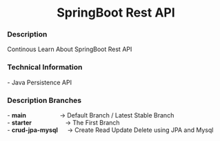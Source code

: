 <h1 align="center">
   SpringBoot Rest API
</h1>

<h3>
   Description
</h3>
Continous Learn About SpringBoot Rest API
 
<h3>
   Technical Information
</h3>
- Java Persistence API

<h3> Description Branches </h3>
- <b>main</b> &emsp;&emsp;&emsp;&emsp;&emsp; -> Default Branch / Latest Stable Branch <br/>
- <b>starter</b> &emsp;&emsp;&emsp;&emsp;&emsp; -> The First Branch <br/>
- <b>crud-jpa-mysql</b> &emsp; -> Create Read Update Delete using JPA and Mysql
